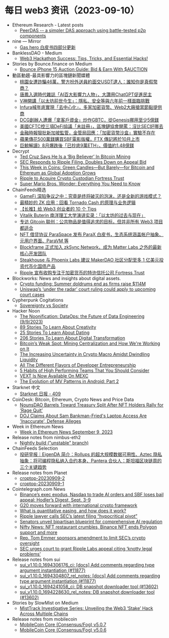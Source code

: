 # 每日 web3 资讯（2023-09-10）

- Ethereum Research - Latest posts
  - [PeerDAS -- a simpler DAS approach using battle-tested p2p components](https://ethresear.ch/t/peerdas-a-simpler-das-approach-using-battle-tested-p2p-components/16541/6)
- nine — Mirror
  - [Gas hero 白皮书四部分更新](https://mirror.xyz/0xcf25F663954157984d9915e9E7f7D2f1ef860f5c/DtkqDHVSkDjCc_upmI_P_WUhzzQ95SWaqRkl3ETfCfk)
- BanklessDAO - Medium
  - [Web3 Hackathon Success: Tips, Tricks, and Essential Hacks!](https://medium.com/bankless-dao/web3-hackathon-success-tips-tricks-and-essential-hacks-fe52cac9440d?source=rss----2e8b6adb479c---4)
- Stories by Bounce.finance on Medium
  - [Bounce iPhone 15 Auction Guide: Bid & Earn With $AUCTION](https://bouncefinance.medium.com/bounce-iphone-15-auction-guide-bid-earn-with-auction-e7b7d86e401e?source=rss-74b4e5aa79f6------2)
- 動區動趨-最具影響力的區塊鏈新聞媒體
  - [桃園女遭詐騙46萬，警方扮外送員約面交USDT逮人：誰知你是真假幣商？](https://www.blocktempo.com/taoyuan-office-worker-scammed-460k-ntd-joins-forces-with-the-police/)
  - [唐鳳入選時代雜誌「AI百大影響力人物」，大讚用ChatGPT促進民主](https://www.blocktempo.com/audrey-tang-named-in-the-time-100-ai-list/)
  - [V神開講「以太坊前世今生」：隱私、安全等與六年前一樣面臨挑戰](https://www.blocktempo.com/vitaliks-speech-in-singapore-the-past-and-present-of-ethereum/)
  - [Infura喊年底實現「去中心化」，多家加密貨幣、Web2大廠搶當節點提供商](https://www.blocktempo.com/consensys-owned-infura-plans-to-start-decentralizing-by-end-of-2023/)
  - [DCG創辦人遭爆「拿客戶資金」炒作GBTC，從Genesis挪用至少5億鎂](https://www.blocktempo.com/bitcoin-magazine-ceo-blames-dcg-founder-for-using-customer-funds-to-hype-gbtc/)
  - [美國CFTC控三項DeFi協議「未註冊」，區塊鏈協會開罵：沒比SEC好哪去](https://www.blocktempo.com/cftc-accuses-three-defi-protocols-of-being-unregistered/)
  - [金融時報狠批新加坡監管，金管局回應：「加密貨幣沙盒」實驗不存在](https://www.blocktempo.com/mas-responds-to-financial-times-there-is-no-cryptocurrency-sandbox/)
  - [蘋果傳花500萬鎂購買SBF電影版權，FTX 傳記將於10月上市](https://www.blocktempo.com/the-release-of-michael-lewis-new-book-coincides-with-sbfs-trial-date/)
  - [巨鯨解讀》8月爆跌後「已抄底9萬ETH」，價值約1.48億鎂](https://www.blocktempo.com/several-giant-whales-bought-more-than-90000-eth-in-august/)
- Decrypt
  - [Ted Cruz Says He Is a ‘Big Believer’ In Bitcoin Mining](https://decrypt.co/155694/ted-cruz-texas-senator-bitcoin-mining-dennis-porter-satoshi-act-fund)
  - [SEC Responds to Ripple Filing, Doubles Down on Appeal Bid](https://decrypt.co/155689/sec-ripple-appeal-xrp-securities)
  - [This Week in Coins: Green Candles—But Barely—for Bitcoin and Ethereum as Global Adoption Grows](https://decrypt.co/155665/this-week-in-coins-green-candles-but-barely-for-bitcoin-and-ethereum-as-global-adoption-grows)
  - [Ripple to Acquire Crypto Custodian Fortress Trust](https://decrypt.co/155658/ripple-fortress-trust-brad-garlinghouse-scott-purcell)
  - [Super Mario Bros. Wonder: Everything You Need to Know](https://decrypt.co/155605/super-mario-bros-wonder-nintendo-switch-everything-need-know)
- ChainFeeds精选
  - [GameFi 深陷争议之中：究竟是终将破灭的泡沫，还是全新的游戏模式？](https://mp.weixin.qq.com/s/qjrgYxTAcMeqAbUPgojKhQ)
  - [最精妙的 ZK 应用：回看 Tornado Cash 的原理与业务逻辑](https://mp.weixin.qq.com/s/WYM2Lhiv5Tu-_mPypXHseQ)
  - [【长推】给 Web3 创业者的 10 个 Tips](https://twitter.com/sleepy0x13/status/1699637014730277322)
  - [Vitalik Buterin 南洋理工大学演讲实录：「以太坊的过去与现在」](https://www.dethings.com/app/h5/#/pages/common/topicDetail/topicDetail)
  - [专访 Gitcoin 联创：公共物品是值得追求的目标，但并非所有 Web3 项目都适合](https://www.techflowpost.com/article/detail_13939.html)
  - [NFT 借贷协议 ParaSpace 发布 ParaX 白皮书，生态系统涵盖帐户抽象、元用户界面、ParaVM 等](https://docs.parax.ai/parax/parax-whitepaper)
  - [Blockframe 正式加入 zkSync Network，成为 Matter Labs 之外的最新核心开发团队](https://twitter.com/zksync/status/1700118727864287614)
  - [Steakhouse 与 Phoenix Labs 建议 MakerDAO 社区分配至多 1 亿美元投资代币化国债产品](https://forum.makerdao.com/t/next-steps-tokenized-t-bills/21977)
  - [Ripple 宣布收购专注于加密货币的特许信托公司 Fortress Trust](https://ripple.com/insights/ripple-combines-forces-with-fortress-trust-to-power-web3-infrastructure/)
- Blockworks: News and insights about digital assets.
  - [Crypto funding: Summer doldrums end as firms raise $114M](https://blockworks.co/news/crypto-funding-story-protocol-dex-brinefi-investor)
  - [Uniswap’s ‘under the radar’ court ruling could apply to upcoming court cases](https://blockworks.co/news/empire-uniswap-class-action-grayscale)
- Cypherpunk Cogitations
  - [Sovereignty vs Society](https://blog.lopp.net/sovereignty-vs-society/)
- Hacker Noon
  - [The Noonification: DataOps: the Future of Data Engineering (9/9/2023)](https://hackernoon.com/9-9-2023-noonification?source=rss)
  - [89 Stories To Learn About Creativity](https://hackernoon.com/89-stories-to-learn-about-creativity?source=rss)
  - [25 Stories To Learn About Dating](https://hackernoon.com/25-stories-to-learn-about-dating?source=rss)
  - [206 Stories To Learn About Digital Transformation](https://hackernoon.com/206-stories-to-learn-about-digital-transformation?source=rss)
  - [Bitcoin’s Weak Spot: Mining Centralization and How We're Working on It](https://hackernoon.com/bitcoins-weak-spot-mining-centralization-and-how-were-working-on-it?source=rss)
  - [The Increasing Uncertainty in Crypto Macro Amidst Dwindling Liquidity](https://hackernoon.com/3-3-the-increasing-uncertainty-in-crypto-macro-amidst-dwindling-liquidity?source=rss)
  - [All The Different Flavors of Developer Entrepreneurship](https://hackernoon.com/all-the-different-flavors-of-developer-entrepreneurship?source=rss)
  - [5 Habits of High Performing Teams That You Should Consider](https://hackernoon.com/5-habits-of-high-performing-teams-that-you-should-consider?source=rss)
  - [VEXT Is Now Available On MEXC](https://hackernoon.com/vext-is-now-available-on-mexc?source=rss)
  - [The Evolution of MV Patterns in Android: Part 2](https://hackernoon.com/the-evolution-mv-patterns-in-android-part-2?source=rss)
- Starknet 中文
  - [Starknet 日报 - 409](https://starknetzh.substack.com/p/starknet-409)
- CoinDesk: Bitcoin, Ethereum, Crypto News and Price Data
  - [NounsDAO Barrels Toward Treasury Split After NFT Holders Rally for ‘Rage Quit’](https://www.coindesk.com/markets/2023/09/09/nounsdao-barrels-toward-treasury-split-after-nft-holders-rally-for-rage-quit/?utm_medium=referral&utm_source=rss&utm_campaign=headlines)
  - [DOJ Claims About Sam Bankman-Fried's Laptop Access Are 'Inaccurate', Defense Alleges](https://www.coindesk.com/policy/2023/09/09/doj-claims-about-sam-bankman-frieds-laptop-access-are-inaccurate-defense-alleges/?utm_medium=referral&utm_source=rss&utm_campaign=headlines)
- Week in Ethereum News
  - [Week in Ethereum News  September 9, 2023](https://weekinethereumnews.com/week-in-ethereum-news-september-9-2023/)
- Release notes from nimbus-eth2
  - [Nightly build ("unstable" branch)](https://github.com/status-im/nimbus-eth2/releases/tag/nightly)
- ChainFeeds Selection
  - [投研早报｜EigenDA 简介：Rollups 的超大规模数据可用性、Aztec 隐私抽象：将可编程隐私纳入合约本身、Pantera 合伙人：斯坦福区块链周的三个关键趋势](https://substack.chainfeeds.xyz/p/eigenda-rollups-aztec-pantera)
- Release notes from Planet
  - [croptop-20230909-2](https://github.com/Planetable/Planet/releases/tag/croptop-20230909-2)
  - [croptop-20230909-1](https://github.com/Planetable/Planet/releases/tag/croptop-20230909-1)
- Cointelegraph.com News
  - [Binance’s exec exodus, Nasdaq to trade AI orders and SBF loses bail appeal: Hodler’s Digest, Sept. 3-9](https://cointelegraph.com/magazine/binances-exec-exodus-nasdaq-to-trade-ai-orders-and-sbf-loses-bail-appeal-hodlers-digest-sept-3-9/)
  - [G20 moves forward with international crypto framework](https://cointelegraph.com/news/g20-moves-forward-international-crypto-framework)
  - [What is quantitative easing, and how does it work?](https://cointelegraph.com/explained/what-is-quantitative-easing-and-how-does-it-work)
  - [Ripple lawyer calls SEC’s latest filing “hypocritical pivot”](https://cointelegraph.com/news/ripple-clo-calls-sec-latest-filing-hypocritical-pivot)
  - [Senators unveil bipartisan blueprint for comprehensive AI regulation](https://cointelegraph.com/news/senators-unveil-bipartisan-blueprint-for-comprehensive-ai-regulation)
  - [Nifty News: NFT restaurant crumbles, Binance NFT ends Polygon support and more](https://cointelegraph.com/news/nifty-news-nft-restaurant-crumbles-binance-nft-ends-polygon-support-and-more)
  - [Rep. Tom Emmer sponsors amendment to limit SEC’s crypto oversight](https://cointelegraph.com/news/congressman-tom-emmer-seeks-amendment-to-limit-sec-crypto-oversight)
  - [SEC urges court to grant Ripple Labs appeal citing ‘knotty legal problems’](https://cointelegraph.com/news/sec-urges-court-to-grant-ripple-labs-appeal)
- Release notes from sui
  - [sui_v1.10.0_1694306176_ci: [docs] Add comments regarding type argument instantiation (#11877)](https://github.com/MystenLabs/sui/releases/tag/sui_v1.10.0_1694306176_ci)
  - [sui_v1.10.0_1694304807_rel_notes: [docs] Add comments regarding type argument instantiation (#11877)](https://github.com/MystenLabs/sui/releases/tag/sui_v1.10.0_1694304807_rel_notes)
  - [sui_v1.10.0_1694241058_ci: DB snapshot downloader tool (#13602)](https://github.com/MystenLabs/sui/releases/tag/sui_v1.10.0_1694241058_ci)
  - [sui_v1.10.0_1694228630_rel_notes: DB snapshot downloader tool (#13602)](https://github.com/MystenLabs/sui/releases/tag/sui_v1.10.0_1694228630_rel_notes)
- Stories by SlowMist on Medium
  - [MistTrack Investigative Series: Unveiling the Web3 ‘Stake’ Hack Across Multiple Chains](https://slowmist.medium.com/misttrack-investigative-series-unveiling-the-web3-stake-hack-across-multiple-chains-b379bfefd76c?source=rss-4ceeedda40e8------2)
- Release notes from mobilecoin
  - [MobileCoin Core (Consensus/Fog) v5.0.7](https://github.com/mobilecoinfoundation/mobilecoin/releases/tag/v5.0.7)
  - [MobileCoin Core (Consensus/Fog) v5.0.6](https://github.com/mobilecoinfoundation/mobilecoin/releases/tag/v5.0.6)
